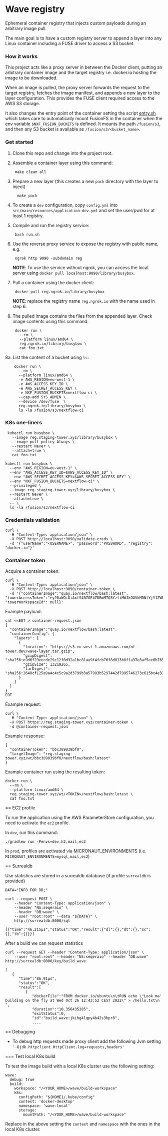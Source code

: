 # Wave registry 

Ephemeral container registry that injects custom payloads during an arbitrary image pull.

The main goal is to have a custom registry server to append a layer into any Linux
container including a FUSE driver to access a S3 bucket.

### How it works 

This project acts like a proxy server in between the Docker client, putting an 
arbitrary container image and the target registry i.e. docker.io hosting the 
image to be downloaded. 

When an image is pulled, the proxy server forwards the request to the target registry, 
fetches the image manifest, and appends a new layer to the layer configuration.
This provides the FUSE client required access to the AWS S3 storage.

It also changes the entry point of the container setting the script [entry.sh](.layer/opt/fusion/entry.sh)
which takes care to automatically mount FusionFS in the container when the env variable 
`$NXF_FUSION_BUCKETS` is defined. It mounts 
the path `/fusion/s3`, and then any S3 bucket is available as `/fusion/s3/<bucket_name>`.

### Get started 

1. Clone this repo and change into the project root.


2. Assemble a container layer using this command:

   
        make clean all

3. Prepare a new layer (this creates a new `pack` directory with the layer to inject)

         make pack

4. To create a `dev` configuration, copy `config.yml` into `src/main/resources/application-dev.yml`
and set the user/pwd for at least 1 registry.

5. Compile and run the registry service:  

        bash run.sh

6. Use the reverse proxy service to expose the registry with public name, e.g. 

        ngrok http 9090 -subdomain reg

    **NOTE**: To use the service without ngrok, you can access the local server using `docker pull localhost:9090/library/busybox`.

7. Pull a container using the docker client: 

        docker pull reg.ngrok.io/library/busybox
        
    **NOTE**: replace the registry name `reg.ngrok.io` with the name used in step 6.

8. The pulled image contains the files from the appended layer. Check image contents using this command:

        docker run \
          --rm \
          --platform linux/amd64 \
          reg.ngrok.io/library/busybox \
          cat foo.txt

8a. List the content of a bucket using `ls`:

        docker run \
          --rm \
          --platform linux/amd64 \
          -e AWS_REGION=eu-west-1 \
          -e AWS_ACCESS_KEY_ID \
          -e AWS_SECRET_ACCESS_KEY \
          -e NXF_FUSION_BUCKETS=nextflow-ci \
          --cap-add SYS_ADMIN \
          --device /dev/fuse  \
          reg.ngrok.io/library/busybox \
          ls -la /fusion/s3/nextflow-ci
  
### K8s one-liners 

```
 kubectl run busybox \
   --image reg.staging-tower.xyz/library/busybox \
   --image-pull-policy Always \
   --restart Never \
   --attach=true \
   cat foo.txt
```

```
kubectl run busybox \
  --env "AWS_REGION=eu-west-1" \
  --env "AWS_ACCESS_KEY_ID=$AWS_ACCESS_KEY_ID" \
  --env "AWS_SECRET_ACCESS_KEY=$AWS_SECRET_ACCESS_KEY" \
  --env "NXF_FUSION_BUCKETS=nextflow-ci" \
  --privileged \
  --image reg.staging-tower.xyz/library/busybox \
  --restart Never \
  --attach=true \
  -- \
  ls -la /fusion/s3/nextflow-ci 
```
### Credentials validation 


```
curl \
  -H "Content-Type: application/json" \
  -X POST http://localhost:9090/validate-creds \
  -d '{"userName":"<USERNAME>", "password":"PASSWORD", "registry": "docker.io"}' 
```

### Container token
  
Acquire a container token:  
```
curl \
  -H "Content-Type: application/json" \
  -X POST http://localhost:9090/container-token \
  -d '{"containerImage":"quay.io/nextflow/bash:latest", "towerAccessToken":"eyJ0aWQiOiAxfS40ZGE4ZDBmMTQ3YzliMWJkOGVkMDNlYjY1ZWRiZmU1OWQxZjEyZGU3", "towerWorkspaceId": null}' 
```

Example payload: 

```
cat <<EOT > container-request.json
{
  "containerImage":"quay.io/nextflow/bash:latest",
  "containerConfig": {
    "layers": [
      {
        "location": "https://s3.eu-west-1.amazonaws.com/nf-tower.dev/wave-layer.tar.gzip",
        "gzipDigest": "sha256:e9d6f29eecde29c12f0d32a1bc81aa9f4fcb76f8d813b8f1a37e8af5ee6b7657",
        "gzipSize": 13219265,
        "tarDigest": "sha256:2648cf125a9a4c4c5c9a2d3799b3a57983b5297442d7995746273c615bc4e316"
      }
    ]
  }
}
EOT
```

Example request: 

```
curl \
  -H "Content-Type: application/json" \
  -X POST https://reg.staging-tower.xyz/container-token \
  -d @container-request.json 
```

Example response:

```
{
  "containerToken": "bbc389039bf0",
  "targetImage": "reg.staging-tower.xyz/wt/bbc389039bf0/nextflow/bash:latest"
}
```


Example container run using the resulting token: 

```
docker run \
  --rm \
  --platform linux/amd64 \
  reg.staging-tower.xyz/wt/<TOKEN>/nextflow/bash:latest \
  cat foo.txt 
```


== EC2 profile

To run the application using the AWS ParameterStore configuration, you need to activate the `ec2` profile.

In `dev`, run this command:

`./gradlew run -Penvs=dev,h2,mail,ec2`

In `prod`, profiles are activated via MICRONAUT_ENVIRONMENTS (i.e. `MICRONAUT_ENVIRONMENTS=mysql,mail,ec2`)


== Surrealdb

Use statistics are stored in a surrealdb database (if profile `surrealdb` is provided)

```
DATA="INFO FOR DB;"

curl --request POST \
    --header "Content-Type: application/json" \
    --header "NS:seqeraio" \
    --header "DB:wave" \
    --user "root:root" --data "${DATA}" \
    http://surrealdb:8000/sql 
```

`[{"time":"46.215µs","status":"OK","result":{"dl":{},"dt":{},"sc":{},"tb":{}}}]`

After a build we can request statistics

```
curl --request GET --header "Content-Type: application/json" \
    --user "root:root" --header "NS:seqeraio" --header "DB:wave" http://surrealdb:8000/key/build_wave 
```

```
[
   {
      "time":"86.91µs",
      "status":"OK",
      "result":[
         {
            "dockerFile":"FROM docker.io/ubuntu\n\tRUN echo \"Look ma' building on the fly at Wed Oct 26 12:43:52 CEST 2022\" > /hello.txt\n   ",
            "duration":"10.356435285",
            "exitStatus":0,
            "id":"build_wave:jkihg4lqpy4b42s3hpr8",
            ....
```

== Debugging 

* To debug http requests made proxy client add the following Jvm setting `'-Djdk.httpclient.HttpClient.log=requests,headers'` 


=== Test local K8s build  

To test the image build with a local K8s cluster use the following setting: 

```
wave:
  debug: true
  build:
    workspace: "/<YOUR_HOME>/wave/build-workspace"
    k8s:
      configPath: "${HOME}/.kube/config"
      context: 'docker-desktop'
      namespace: 'wave-local'
      storage:
        mountPath: "/<YOUR_HOME>/wave/build-workspace"

```
     
Replace in the above setting the `context` and `namespace` with the ones in the local K8s cluster.

